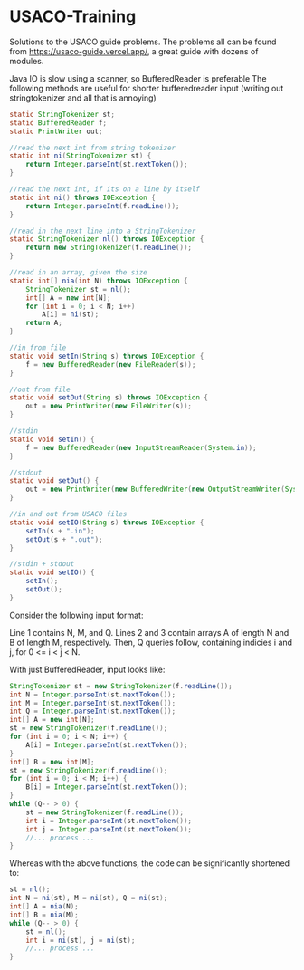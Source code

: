 # USACO-Training
Solutions to the USACO guide problems.
The problems all can be found from https://usaco-guide.vercel.app/, a great guide with dozens of modules.

Java IO is slow using a scanner, so BufferedReader is preferable
The following methods are useful for shorter bufferedreader input (writing out stringtokenizer and all that is annoying)

```java
static StringTokenizer st;
static BufferedReader f;
static PrintWriter out;

//read the next int from string tokenizer
static int ni(StringTokenizer st) {
	return Integer.parseInt(st.nextToken());
}

//read the next int, if its on a line by itself
static int ni() throws IOException {
	return Integer.parseInt(f.readLine());
}

//read in the next line into a StringTokenizer
static StringTokenizer nl() throws IOException {
	return new StringTokenizer(f.readLine());
}

//read in an array, given the size
static int[] nia(int N) throws IOException {
	StringTokenizer st = nl();
	int[] A = new int[N];
	for (int i = 0; i < N; i++)
		A[i] = ni(st);
	return A;
}

//in from file
static void setIn(String s) throws IOException {
	f = new BufferedReader(new FileReader(s));
}

//out from file
static void setOut(String s) throws IOException {
	out = new PrintWriter(new FileWriter(s));
}

//stdin
static void setIn() {
	f = new BufferedReader(new InputStreamReader(System.in));
}

//stdout
static void setOut() {
	out = new PrintWriter(new BufferedWriter(new OutputStreamWriter(System.out)));
}

//in and out from USACO files
static void setIO(String s) throws IOException {
	setIn(s + ".in");
	setOut(s + ".out");
}

//stdin + stdout
static void setIO() {
	setIn();
	setOut();
}
```

Consider the following input format:

Line 1 contains N, M, and Q. 
Lines 2 and 3 contain arrays A of length N and B of length M, respectively. 
Then, Q queries follow, containing indicies i and j, for 0 <= i < j < N.

With just BufferedReader, input looks like:

```java
StringTokenizer st = new StringTokenizer(f.readLine());
int N = Integer.parseInt(st.nextToken());
int M = Integer.parseInt(st.nextToken());
int Q = Integer.parseInt(st.nextToken());
int[] A = new int[N];
st = new StringTokenizer(f.readLine());
for (int i = 0; i < N; i++) {
	A[i] = Integer.parseInt(st.nextToken());
}
int[] B = new int[M];
st = new StringTokenizer(f.readLine());
for (int i = 0; i < M; i++) {
	B[i] = Integer.parseInt(st.nextToken());
}
while (Q-- > 0) {
	st = new StringTokenizer(f.readLine());
	int i = Integer.parseInt(st.nextToken());
	int j = Integer.parseInt(st.nextToken());
	//... process ...
}
```

Whereas with the above functions, the code can be significantly shortened to:

```java
st = nl();
int N = ni(st), M = ni(st), Q = ni(st);
int[] A = nia(N);
int[] B = nia(M);
while (Q-- > 0) {
	st = nl();
	int i = ni(st), j = ni(st);
	//... process ...
}
```
